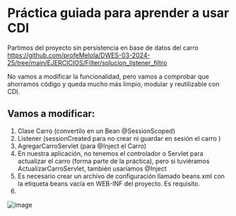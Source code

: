 # Práctica guiada para aprender a usar CDI

Partimos del proyecto sin persistencia en base de datos del carro https://github.com/profeMelola/DWES-03-2024-25/tree/main/EJERCICIOS/Filter/solucion_listener_filtro

No vamos a modificar la funcionalidad, pero vamos a comprobar que ahorramos código y queda mucho más limpio, modular y reutilizable con CDI.

## Vamos a modificar:

1. Clase Carro (convertilo en un Bean @SessionScoped)
2. Listener (sessionCreated para no crear ni guardar en sesión el carro )
3. AgregarCarroServlet (para @Inject el Carro)
4. En nuestra aplicación, no tenemos el controlador o Servlet para actualizar el carro (forma parte de la práctica), pero si tuviéramos ActualizarCarroServlet, también usaríamos @Inject
5. Es necesario crear un archivo de configuración llamado beans.xml con la etiqueta beans vacía en WEB-INF del proyecto. Es requisito.
6. 
![image](https://github.com/user-attachments/assets/483fcdf2-e322-40ac-b6e3-d9786df269a3)

